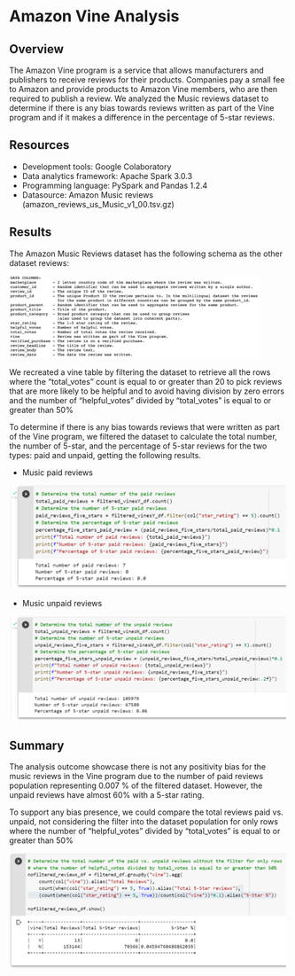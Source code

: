 # Amazon Vine Analysis

## Overview
The Amazon Vine program is a service that allows manufacturers and publishers to receive reviews for their products. Companies pay a small fee to Amazon and provide products to Amazon Vine members, who are then required to publish a review. We analyzed the Music reviews dataset to determine if there is any bias towards reviews written as part of the Vine program and if it makes a difference in the percentage of 5-star reviews.

## Resources
  - Development tools: Google Colaboratory
  - Data analytics framework: Apache Spark 3.0.3
  - Programming language: PySpark and Pandas 1.2.4
  - Datasource: Amazon Music reviews (amazon_reviews_us_Music_v1_00.tsv.gz)

## Results
The Amazon Music Reviews dataset has the following schema as the other dataset reviews:

<img src="Resources/schema.PNG" width="450" />

We recreated a vine table by filtering the dataset to retrieve all the rows where the “total_votes” count is equal to or greater than 20 to pick reviews that are more likely to be helpful and to avoid having division by zero errors and the number of “helpful_votes” divided by “total_votes” is equal to or greater than 50%

To determine if there is any bias towards reviews that were written as part of the Vine program, we filtered the dataset to calculate the total number, the number of 5-star, and the percentage of 5-star reviews for the two types: paid and unpaid, getting the following results.

- Music paid reviews
<img src="Resources/paid_review.PNG" width="500" />

- Music unpaid reviews
<img src="Resources/unpaid_review.PNG" width="500" />

## Summary
The analysis outcome showcase there is not any positivity bias for the music reviews in the Vine program due to the number of paid reviews population representing 0.007 % of the filtered dataset. However, the unpaid reviews have almost 60% with a 5-star rating.

To support any bias presence, we could compare the total reviews paid vs. unpaid, not considering the filter into the dataset population for only rows where the number of “helpful_votes” divided by “total_votes” is equal to or greater than 50%

<img src="Resources/nofiltered_reviews.PNG" width="500" />



